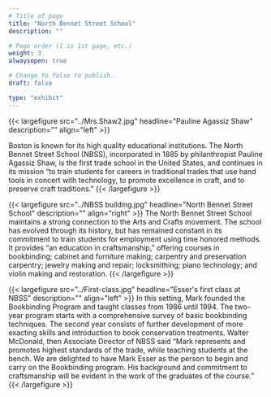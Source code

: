 ```yaml
---
# Title of page
title: "North Bennet Street School"
description: ""

# Page order (1 is 1st page, etc.)
weight: 3
alwaysopen: true

# Change to false to publish.
draft: false

type: "exhibit"
---
```

{{< largefigure src="../Mrs.Shaw2.jpg"
           headline="Pauline Agassiz Shaw"
           description="" align="left" >}}

Boston is known for its high quality educational institutions.  The North Bennet Street School (NBSS), incorporated in 1885 by philanthropist Pauline Agassiz Shaw, is the first trade school in the United States, and continues in its mission “to train students for careers in traditional trades that use hand tools in concert with technology, to promote excellence in craft, and to preserve craft traditions.”
{{< /largefigure >}}

{{< largefigure src="../NBSS building.jpg"
           headline="North Bennet Street School"
           description=""
           align="right" >}}
The North Bennet Street School maintains a strong connection to the Arts and Crafts movement. The school has evolved through its history, but has remained constant in its commitment to train students for employment using time honored methods. It provides “an education in craftsmanship,” offering courses in bookbinding; cabinet and furniture making; carpentry and preservation carpentry; jewelry making and repair; locksmithing; piano technology; and violin making and restoration.
{{< /largefigure >}}

{{< largefigure src="../First-class.jpg"
           headline="Esser's first class at NBSS"
           description="" align="left" >}}
In this setting, Mark founded the Bookbinding Program and taught classes from 1986 until 1994. The two-year program starts with a comprehensive survey of basic bookbinding techniques. The second year consists of further development of more exacting skills and introduction to book conservation treatments. Walter McDonald, then Associate Director of NBSS said “Mark represents and promotes highest standards of the trade, while teaching students at the bench. We are delighted to have Mark Esser as the person to begin and carry on the Bookbinding program. His background and commitment to craftsmanship will be evident in the work of the graduates of the course.”
{{< /largefigure >}}
